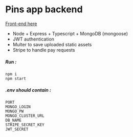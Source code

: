 # Pins app backend

[Front-end here](https://github.com/JeanCarrillo/pins-app)

- Node + Express + Typescript + MongoDB (mongoose)
- JWT authentication
- Multer to save uploaded static assets
- Stripe to handle pay requests

##### Run :  

```
npm i
npm start
```

##### .env should contain :
```
PORT  
MONGO_LOGIN  
MONGO_PW  
MONGO_CLUSTER_URL  
DB_NAME  
STRIPE_SECRET_KEY  
JWT_SECRET
```
